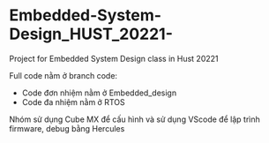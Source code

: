 # Embedded-System-Design_HUST_20221-
Project for Embedded System Design class in Hust 20221

Full code nằm ở branch code:
+ Code đơn nhiệm nằm ở Embedded_design
+ Code đa nhiệm nằm ở RTOS

Nhóm sử dụng Cube MX để cấu hình và sử dụng VScode để lập trình firmware, debug bằng Hercules
